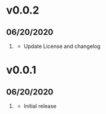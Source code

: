 # v0.0.2

## 06/20/2020

1. [](#new)
   - Update License and changelog

# v0.0.1

## 06/20/2020

1. [](#new)
   - Initial release
